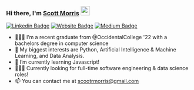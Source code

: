 ### Hi there, I'm <a href="https://scottmorris.dev" target="_blank">Scott Morris</a> <img src="https://media.giphy.com/media/hvRJCLFzcasrR4ia7z/giphy.gif" width="25px">

[![Linkedin Badge](https://img.shields.io/badge/-LinkedIn-0e76a8?style=flat-square&logo=Linkedin&logoColor=white)](https://www.linkedin.com/in/scottdmorris/)
[![Website Badge](https://img.shields.io/badge/Website-3b5998?style=flat-square&logo=google-chrome&logoColor=white)](https://scottmorris.dev)
[![Medium Badge](https://img.shields.io/badge/medium-%2312100E.svg?&style=for-square&logo=medium&logoColor=white)](https://medium.com/@scootr)

- 👨🏽‍🎓  I’m a recent graduate from @OccidentalCollege '22 with a bachelors degree in computer science
- 👀  My biggest interests are Python, Artificial Intelligence & Machine Learning, and Data Analysis. 
- 🌱  I’m currently learning Javascript!
- 👨🏽‍💻  Currently looking for full-time software engineering & data science roles!
- 📫  You can contact me at scootrmorris@gmail.com

<!---
scottdmorris/scottdmorris is a ✨ special ✨ repository because its `README.md` (this file) appears on your GitHub profile.
You can click the Preview link to take a look at your changes.
--->
